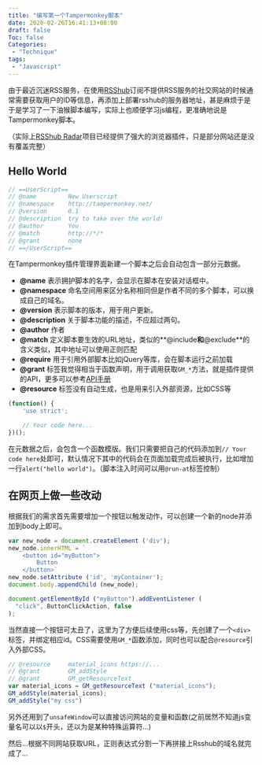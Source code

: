 ```yaml
---
title: "编写第一个Tampermonkey脚本"
date: 2020-02-26T16:41:13+08:00
draft: false
Toc: false
Categories:
 - "Technique"
tags:
 - "Javascript"
---
```


由于最近沉迷RSS服务，在使用[RSShub](https://github.com/DIYgod/RSSHub)订阅不提供RSS服务的社交网站的时候通常需要获取用户的ID等信息，再添加上部署rsshub的服务器地址，甚是麻烦于是于是学习了一下油猴脚本编写，实际上也顺便学习js编程，更准确地说是Tampermonkey脚本。

<!--more-->

（实际上[RSShub Radar](https://github.com/DIYgod/RSSHub-Radar)项目已经提供了强大的浏览器插件，只是部分网站还是没有覆盖完整）

## Hello World

```javascript
// ==UserScript==
// @name         New Userscript
// @namespace    http://tampermonkey.net/
// @version      0.1
// @description  try to take over the world!
// @author       You
// @match        http://*/*
// @grant        none
// ==/UserScript==
```

在Tampermonkey插件管理界面新建一个脚本之后会自动包含一部分元数据。

- **@name** 表示拥护脚本的名字，会显示在脚本在安装对话框中。
- **@namespace** 命名空间用来区分名称相同但是作者不同的多个脚本，可以换成自己的域名。
- **@version** 表示脚本的版本，用于用户更新。
- **@description** 关于脚本功能的描述，不应超过两句。
- **@author** 作者
- **@match** 定义脚本要生效的URL地址，类似的**@include**和**@exclude**的含义类似，其中地址可以使用正则匹配
- **@require** 用于引用外部脚本比如jQuery等库，会在脚本运行之前加载
- **@grant** 标签我觉得相当于函数声明，用于调用获取`GM_*`方法，就是插件提供的API，更多可以参考[API手册]()
- **@resource** 标签没有自动生成，也是用来引入外部资源，比如CSS等

```js
(function() {
    'use strict';

    // Your code here...
})();
```

在元数据之后，会包含一个函数模版。我们只需要把自己的代码添加到`// Your code here`处即可，默认情况下其中的代码会在页面加载完成后被执行，比如增加一行`alert("hello world")`。（脚本注入时间可以用`@run-at`标签控制）

## 在网页上做一些改动

根据我们的需求首先需要增加一个按钮以触发动作，可以创建一个新的node并添加到body上即可。

```js
var new_node = document.createElement ('div');
new_node.innerHTML = `
	<button id="myButton">
		Button
	</button>`
new_node.setAttribute ('id', 'myContainer');
document.body.appendChild (new_node);

document.getElementById ("myButton").addEventListener (
  "click", ButtonClickAction, false
);
```

当然直接一个按钮可太丑了，这里为了方便后续使用css等，先创建了一个`<div>`标签，并绑定相应id。CSS需要使用`GM_*`函数添加，同时也可以配合`@resource`引入外部CSS。

```js
// @resource     material_icons https://...
// @grant        GM_addStyle
// @grant        GM_getResourceText
var material_icons = GM_getResourceText ("material_icons"); 
GM_addStyle(material_icons);
GM_addStyle("my css")
```

另外还用到了`unsafeWindow`可以直接访问网站的变量和函数(之前居然不知道js变量名可以以`$`开头，还以为是某种特殊运算符...)

然后...根据不同网站获取URL，正则表达式分割一下再拼接上Rsshub的域名就完成了...